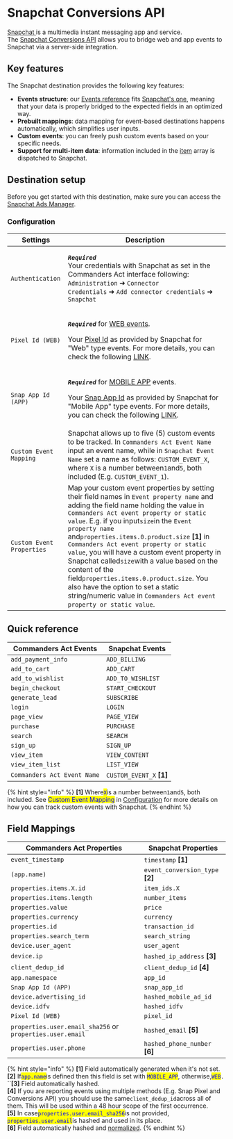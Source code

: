 # Snapchat Conversions API

[Snapchat ](https://www.snapchat.com/)is a multimedia instant messaging app and service. \
The [Snapchat Conversions API](https://marketingapi.snapchat.com/docs/conversion.html#introduction) allows you to bridge web and app events to Snapchat via a server-side integration.

## Key features

The Snapchat destination provides the following key features:

* **Events structure**: our [Events reference](https://community.commandersact.com/platform-x/developers/tracking/events-reference) fits [Snapchat's one](https://marketingapi.snapchat.com/docs/conversion.html#parameters-for-event-type-platform), meaning that your data is properly bridged to the expected fields in an optimized way.
* **Prebuilt mappings**: data mapping for event-based destinations happens automatically, which simplifies user inputs.
* **Custom events**: you can freely push custom events based on your specific needs.
* **Support for multi-item data**: information included in the [item](https://community.commandersact.com/platform-x/developers/tracking/events-reference#item) array is dispatched to Snapchat.

## Destination setup

Before you get started with this destination, make sure you can access the [Snapchat Ads Manager](https://ads.snapchat.com).

### Configuration

| Settings                  | Description                                                                                                                                                                                                                                                                                                                                                                                                                                                                                                                                                                                                   |
| ------------------------- | ------------------------------------------------------------------------------------------------------------------------------------------------------------------------------------------------------------------------------------------------------------------------------------------------------------------------------------------------------------------------------------------------------------------------------------------------------------------------------------------------------------------------------------------------------------------------------------------------------------- |
| `Authentication`          | <p><em><strong><code>Required</code></strong></em><br>Your credentials with Snapchat as set in the Commanders Act interface following: <code>Administration</code> ➜ <code>Connector Credentials</code> ➜ <code>Add connector credentials</code> ➜ <code>Snapchat</code></p>                                                                                                                                                                                                                                                                                                                                  |
| `Pixel Id (WEB)`          | <p><em><strong><code>Required</code> </strong></em> for <a href="https://marketingapi.snapchat.com/docs/conversion.html#web-parameters">WEB events</a>.</p><p>Your <a href="https://businesshelp.snapchat.com/s/article/pixel-website-install?language=en_US">Pixel Id</a> as provided by Snapchat for "Web" type events. For more details, you can check the following <a href="https://businesshelp.snapchat.com/s/article/pixel-website-install?language=en_US">LINK</a>.</p>                                                                                                                              |
| `Snap App Id (APP)`       | <p><em><strong><code>Required</code></strong></em> for <a href="https://marketingapi.snapchat.com/docs/conversion.html#mobile_app-parameters">MOBILE APP</a> events.</p><p>Your <a href="https://businesshelp.snapchat.com/s/article/snap-app-id?language=en_US">Snap App Id</a> as provided by Snapchat for "Mobile App" type events. For more details, you can check the following <a href="https://businesshelp.snapchat.com/s/article/snap-app-id?language=en_US">LINK</a>.</p>                                                                                                                           |
| `Custom Event Mapping`    | Snapchat allows up to five (5) custom events to be tracked. In `Commanders Act Event Name` input an event name, while in `Snapchat Event Name` set a name as follows: `CUSTOM_EVENT_X`, where `X` is a number between`1`and`5`, both included (E.g. `CUSTOM_EVENT_1`).                                                                                                                                                                                                                                                                                                                                        |
| `Custom Event Properties` | Map your custom event properties by setting their field names in `Event property name` and adding the field name holding the value in `Commanders Act event property or static value`. E.g. if you input`size`in the `Event property name` and`properties.items.0.product.size` **\[1]** in `Commanders Act event property or static value`, you will have a custom event property in Snapchat called`size`with a value based on the content of the field`properties.items.0.product.size`. You also have the option to set a static string/numeric value in `Commanders Act event property or static value`. |

## Quick reference

| Commanders Act Events       | Snapchat Events           |
| --------------------------- | ------------------------- |
| `add_payment_info`          | `ADD_BILLING`             |
| `add_to_cart`               | `ADD_CART`                |
| `add_to_wishlist`           | `ADD_TO_WISHLIST`         |
| `begin_checkout`            | `START_CHECKOUT`          |
| `generate_lead`             | `SUBSCRIBE`               |
| `login`                     | `LOGIN`                   |
| `page_view`                 | `PAGE_VIEW`               |
| `purchase`                  | `PURCHASE`                |
| `search`                    | `SEARCH`                  |
| `sign_up`                   | `SIGN_UP`                 |
| `view_item`                 | `VIEW_CONTENT`            |
| `view_item_list`            | `LIST_VIEW`               |
| `Commanders Act Event Name` | `CUSTOM_EVENT_X` **\[1]** |

{% hint style="info" %}
**\[1]** Where<mark style="color:blue;">`X`</mark>is a number between`1`and`5`, both included. See <mark style="color:blue;">Custom Event Mapping</mark> in [Configuration](snapchat-conversions-api.md#configuration) for more details on how you can track custom events with Snapchat.
{% endhint %}

## Field Mappings

| Commanders Act Properties                                 | Snapchat Properties              |
| --------------------------------------------------------- | -------------------------------- |
| `event_timestamp`                                         | `timestamp` **\[1]**             |
| `(app.name)`                                              | `event_conversion_type` **\[2]** |
| `properties.items.X.id`                                   | `item_ids.X`                     |
| `properties.items.length`                                 | `number_items`                   |
| `properties.value`                                        | `price`                          |
| `properties.currency`                                     | `currency`                       |
| `properties.id`                                           | `transaction_id`                 |
| `properties.search_term`                                  | `search_string`                  |
| `device.user_agent`                                       | `user_agent`                     |
| `device.ip`                                               | `hashed_ip_address` **\[3]**     |
| `client_dedup_id`                                         | `client_dedup_id` **\[4]**       |
| `app.namespace`                                           | `app_id`                         |
| `Snap App Id (APP)`                                       | `snap_app_id`                    |
| `device.advertising_id`                                   | `hashed_mobile_ad_id`            |
| `device.idfv`                                             | `hashed_idfv`                    |
| `Pixel Id (WEB)`                                          | `pixel_id`                       |
| `properties.user.email_sha256` or `properties.user.email` | `hashed_email` **\[5]**          |
| `properties.user.phone`                                   | `hashed_phone_number` **\[6]**   |

{% hint style="info" %}
**\[1]** Field automatically generated when it's not set.\
**\[2]** If<mark style="color:blue;">`app.name`</mark>is defined then this field is set with <mark style="color:blue;">`MOBILE_APP`</mark>, otherwise,<mark style="color:blue;">`WEB`</mark>`.`\
``**\[3]** Field automatically hashed.\
**\[4]** If you are reporting events using multiple methods (E.g. Snap Pixel and Conversions API) you should use the same`client_dedup_id`across all of them. This will be used within a 48 hour scope of the first occurrence.\
**\[5]** In case<mark style="color:blue;">`properties.user.email_sha256`</mark>is not provided, <mark style="color:blue;">`properties.user.email`</mark>is hashed and used in its place.\
**\[6]** Field automatically hashed and [normalized](https://marketingapi.snapchat.com/docs/conversion.html#data-hygiene).
{% endhint %}
